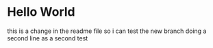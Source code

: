 # Hello World
 this is a change in the readme file so i can test the new branch
doing a second line as a second test